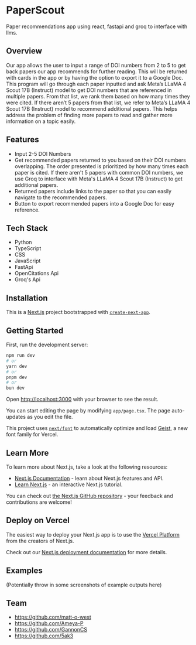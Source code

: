 # PaperScout

Paper recommendations app using react, fastapi and groq to interface with llms.

## Overview

Our app allows the user to input a range of DOI numbers from 2 to 5 to get back papers our app recommends for further reading. This will be returned with cards in the app or by having the option to export it to a Google Doc. This program will go through each paper inputted and ask Meta’s LLaMA 4 Scout 17B (Instruct) model to get DOI numbers that are referenced in multiple papers. From that list, we rank them based on how many times they were cited. If there aren’t 5 papers from that list, we refer to Meta’s LLaMA 4 Scout 17B (Instruct) model to recommend additional papers. This helps address the problem of finding more papers to read and gather more information on a topic easily. 

## Features

- Input 2-5 DOI Numbers
- Get recommended papers returned to you based on their DOI numbers overlapping. The order presented is prioritized by how many times each paper is cited. 
If there aren't 5 papers with common DOI numbers, we use Groq to interface with Meta's LLaMA 4 Scout 17B (Instruct) to get additional papers. 
- Returned papers include links to the paper so that you can easily navigate to the recommended papers. 
- Button to export recommended papers into a Google Doc for easy reference.

## Tech Stack

- Python
- TypeScript
- CSS
- JavaScript
- FastApi
- OpenCitations Api
- Groq's Api

## Installation

This is a [Next.js](https://nextjs.org) project bootstrapped with [`create-next-app`](https://nextjs.org/docs/app/api-reference/cli/create-next-app).

## Getting Started

First, run the development server:

```bash
npm run dev
# or
yarn dev
# or
pnpm dev
# or
bun dev
```

Open [http://localhost:3000](http://localhost:3000) with your browser to see the result.

You can start editing the page by modifying `app/page.tsx`. The page auto-updates as you edit the file.

This project uses [`next/font`](https://nextjs.org/docs/app/building-your-application/optimizing/fonts) to automatically optimize and load [Geist](https://vercel.com/font), a new font family for Vercel.

## Learn More

To learn more about Next.js, take a look at the following resources:

- [Next.js Documentation](https://nextjs.org/docs) - learn about Next.js features and API.
- [Learn Next.js](https://nextjs.org/learn) - an interactive Next.js tutorial.

You can check out [the Next.js GitHub repository](https://github.com/vercel/next.js) - your feedback and contributions are welcome!

## Deploy on Vercel

The easiest way to deploy your Next.js app is to use the [Vercel Platform](https://vercel.com/new?utm_medium=default-template&filter=next.js&utm_source=create-next-app&utm_campaign=create-next-app-readme) from the creators of Next.js.

Check out our [Next.js deployment documentation](https://nextjs.org/docs/app/building-your-application/deploying) for more details.

## Examples

(Potentially throw in some screenshots of example outputs here)

## Team

- https://github.com/matt-o-west
- https://github.com/Ameya-P
- https://github.com/GannonCS
- https://github.com/5ak3
